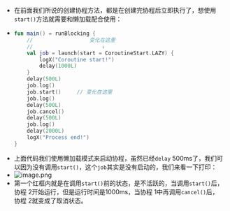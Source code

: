 - 在前面我们所说的创建协程方法，都是在创建完协程后立即执行了，想使用`start()`方法就需要和懒加载配合使用：
- ```kotlin
  fun main() = runBlocking {
      //                  变化在这里
      //                      ↓
      val job = launch(start = CoroutineStart.LAZY) {
          logX("Coroutine start!")
          delay(1000L)
      }
      delay(500L)
      job.log()
      job.start()     // 变化在这里
      job.log()
      delay(500L)
      job.cancel()
      delay(500L)
      job.log()
      delay(2000L)
      logX("Process end!")
  }
  ```
- 上面代码我们使用懒加载模式来启动协程，虽然已经`delay` 500ms了，我们可以因为没有调用`start()`，这个`job`其实是没有启动的，我们来看一下打印：
- ![image.png](https://p6-juejin.byteimg.com/tos-cn-i-k3u1fbpfcp/b3ff997da4aa49fcb5ed8f4164ba03c6~tplv-k3u1fbpfcp-zoom-in-crop-mark:4536:0:0:0.awebp?)
- 第一个红框内就是在调用`start()`前的状态，是不活跃的，当调用`start()`后，协程 2开始运行，但是运行时间是1000ms，当协程 1中再调用`cancel()`后，协程 2就变成了取消状态。